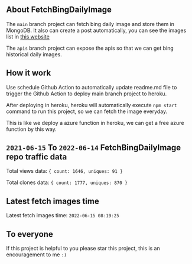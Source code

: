 ## About FetchBingDailyImage

The `main` branch project can fetch bing daily image and store them in MongoDB.
It also can create a post automatically, you can see the images list in [this website](https://oursalbum.netlify.app)

The `apis` branch project can expose the apis so that we can get bing historical daily images.

## How it work

Use schedule Github Action to automatically update readme.md file to trigger the Github Action to deploy main branch project to heroku.

After deploying in heroku, heroku will automatically execute `npm start` command to run this project, so we can fetch the image everyday.

This is like we deploy a azure function in heroku, we can get a free azure function by this way.

## `2021-06-15` To `2022-06-14` FetchBingDailyImage repo traffic data

Total views data: `{ count: 1646, uniques: 91 }`

Total clones data: `{ count: 1777, uniques: 870 }`

## Latest fetch images time

Latest fetch images time: `2022-06-15 08:19:25`

## To everyone

If this project is helpful to you please star this project, this is an encouragement to me `:)`



